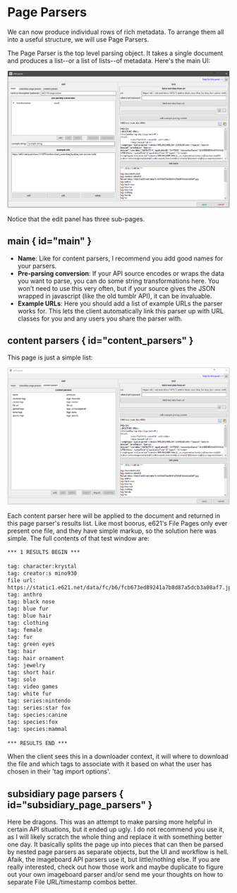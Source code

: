 # Page Parsers

We can now produce individual rows of rich metadata. To arrange them all into a useful structure, we will use Page Parsers.

The Page Parser is the top level parsing object. It takes a single document and produces a list--or a list of lists--of metadata. Here's the main UI:

![](images/edit_page_parser_panel_e621_main.png)

Notice that the edit panel has three sub-pages.

## main { id="main" }

*   **Name**: Like for content parsers, I recommend you add good names for your parsers.
*   **Pre-parsing conversion**: If your API source encodes or wraps the data you want to parse, you can do some string transformations here. You won't need to use this very often, but if your source gives the JSON wrapped in javascript (like the old tumblr API), it can be invaluable.
*   **Example URLs**: Here you should add a list of example URLs the parser works for. This lets the client automatically link this parser up with URL classes for you and any users you share the parser with.

## content parsers { id="content_parsers" }

This page is just a simple list:

![](images/edit_page_parser_panel_e621_content_parsers.png)

Each content parser here will be applied to the document and returned in this page parser's results list. Like most boorus, e621's File Pages only ever present one file, and they have simple markup, so the solution here was simple. The full contents of that test window are:

```
*** 1 RESULTS BEGIN ***

tag: character:krystal
tag: creator:s mino930
file url: https://static1.e621.net/data/fc/b6/fcb673ed89241a7b8d87a5dcb3a08af7.jpg
tag: anthro
tag: black nose
tag: blue fur
tag: blue hair
tag: clothing
tag: female
tag: fur
tag: green eyes
tag: hair
tag: hair ornament
tag: jewelry
tag: short hair
tag: solo
tag: video games
tag: white fur
tag: series:nintendo
tag: series:star fox
tag: species:canine
tag: species:fox
tag: species:mammal

*** RESULTS END ***
```

When the client sees this in a downloader context, it will where to download the file and which tags to associate with it based on what the user has chosen in their 'tag import options'.

## subsidiary page parsers { id="subsidiary_page_parsers" }

Here be dragons. This was an attempt to make parsing more helpful in certain API situations, but it ended up ugly. I do not recommend you use it, as I will likely scratch the whole thing and replace it with something better one day. It basically splits the page up into pieces that can then be parsed by nested page parsers as separate objects, but the UI and workflow is hell. Afaik, the imageboard API parsers use it, but little/nothing else. If you are really interested, check out how those work and maybe duplicate to figure out your own imageboard parser and/or send me your thoughts on how to separate File URL/timestamp combos better.